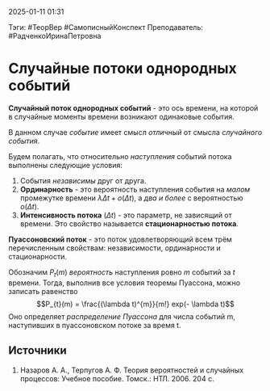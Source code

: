 2025-01-11 01:31

Тэги: #ТеорВер #СамописныйКонспект
Преподаватель: #РадченкоИринаПетровна
# Случайные потоки однородных событий

**Случайный поток однородных событий** - это ось времени, на которой в случайные моменты времени возникают одинаковые события.

В данном случае *событие* имеет смысл *отличный* от смысла *случайного события*.

Будем полагать, что относительно *наступления* событий потока выполнены следующие условия:
1. События *независимы* друг от друга.
2. **Ординарность** - это вероятность наступления события на *малом* промежутке времени $\lambda \Delta t + o(\Delta t)$, а *два и более* с вероятностью $o(\Delta t)$. 
3. **Интенсивность потока** ($\Delta t$) - это параметр, не зависящий от времени. Это свойство называется **стационарностью потока**.

**Пуассоновский поток** - это поток удовлетворяющий всем трём перечисленным свойствам: независимости, ординарности и стационарности.

Обозначим $P_{t} (m)$ *вероятность* наступления ровно *m* событий за *t* времени. Тогда, выполнив все условия теоремы Пуассона, можно записать равенство
$$P_{t}(m) = \frac{(\lambda t)^{m}}{m!} exp(- \lambda t)$$
Оно определяет *распределение Пуассона* для числа событий m, наступивших в пуассоновском потоке за время t.

## Источники
1. Назаров А. А., Терпугов А. Ф. Теория вероятностей и случайных процессов: Учебное пособие. Томск.: НТЛ. 2006. 204 с.